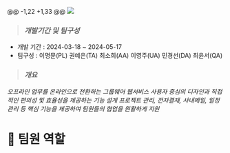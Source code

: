 @@ -1,22 +1,33 @@
<img src="https://capsule-render.vercel.app/api?type=waving&color=auto&height=200&section=header&text=ThinkLink&fontSize=100" />
> ### *개발기간 및 팀구성*
- 개발 기간 : 2024-03-18 ~ 2024-05-17
- 팀구성 : 이명문(PL) 권예은(TA) 최소희(AA) 이영주(UA) 민경선(DA) 최윤서(QA)
> ### *개요*
*오프라인 업무를 온라인으로 전환하는 그룹웨어 웹서비스*
*사용자 중심의 디자인과 직접적인 편의성 및 효율성을 제공하는 기능 설계*
*프로젝트 관리, 전자결재, 사내메일, 일정 관리 등 핵심 기능을 제공하여 팀원들의 협업을 원활하게 지원*

# 👥 팀원 역할
